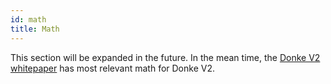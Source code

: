 ```yaml
---
id: math
title: Math
---
```


This section will be expanded in the future. In the mean time, the [Donke V2 whitepaper](https://donkeswap.com/whitepaper.pdf) has most relevant math for Donke V2.
